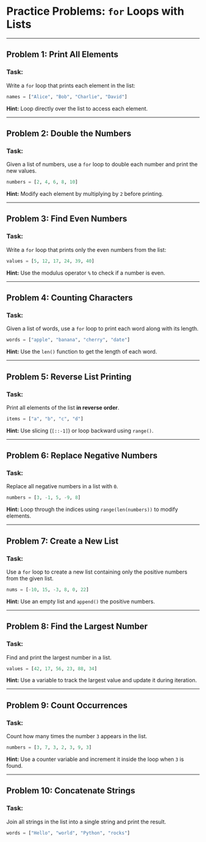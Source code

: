 # Practice Problems: `for` Loops with Lists

---

## Problem 1: Print All Elements
### **Task:**
Write a `for` loop that prints each element in the list:
```python
names = ["Alice", "Bob", "Charlie", "David"]
```

**Hint:** Loop directly over the list to access each element.

---

## Problem 2: Double the Numbers
### **Task:**
Given a list of numbers, use a `for` loop to double each number and print the new values.
```python
numbers = [2, 4, 6, 8, 10]
```

**Hint:** Modify each element by multiplying by `2` before printing.

---

## Problem 3: Find Even Numbers
### **Task:**
Write a `for` loop that prints only the even numbers from the list:
```python
values = [5, 12, 17, 24, 39, 40]
```

**Hint:** Use the modulus operator `%` to check if a number is even.

---

## Problem 4: Counting Characters
### **Task:**
Given a list of words, use a `for` loop to print each word along with its length.
```python
words = ["apple", "banana", "cherry", "date"]
```

**Hint:** Use the `len()` function to get the length of each word.

---

## Problem 5: Reverse List Printing
### **Task:**
Print all elements of the list **in reverse order**.
```python
items = ["a", "b", "c", "d"]
```

**Hint:** Use slicing (`[::-1]`) or loop backward using `range()`.

---

## Problem 6: Replace Negative Numbers
### **Task:**
Replace all negative numbers in a list with `0`.
```python
numbers = [3, -1, 5, -9, 8]
```

**Hint:** Loop through the indices using `range(len(numbers))` to modify elements.

---

## Problem 7: Create a New List
### **Task:**
Use a `for` loop to create a new list containing only the positive numbers from the given list.
```python
nums = [-10, 15, -3, 8, 0, 22]
```

**Hint:** Use an empty list and `append()` the positive numbers.

---

## Problem 8: Find the Largest Number
### **Task:**
Find and print the largest number in a list.
```python
values = [42, 17, 56, 23, 88, 34]
```

**Hint:** Use a variable to track the largest value and update it during iteration.

---

## Problem 9: Count Occurrences
### **Task:**
Count how many times the number `3` appears in the list.
```python
numbers = [3, 7, 3, 2, 3, 9, 3]
```

**Hint:** Use a counter variable and increment it inside the loop when `3` is found.

---

## Problem 10: Concatenate Strings
### **Task:**
Join all strings in the list into a single string and print the result.
```python
words = ["Hello", "world", "Python", "rocks"]
```
